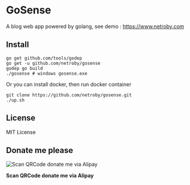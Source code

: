 # GoSense

A blog web app powered by golang, see demo : https://www.netroby.com


## Install

```
go get github.com/tools/godep
go get -u github.com/netroby/gosense
godep go build
./gosense # windows gosense.exe
```
Or you can install docker, then run docker container 

```
git clone https://github.com/netroby/gosense.git
./up.sh
```
## License

MIT License

## Donate me please

![Scan QRCode donate me via Alipay](https://www.netroby.com/images/alipayme.jpg)

**Scan QRCode donate me via Alipay**
